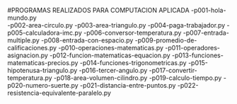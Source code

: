#PROGRAMAS REALIZADOS PARA COMPUTACION APLICADA
-p001-hola-mundo.py  
-p002-area-circulo.py
-p003-area-triangulo.py
-p004-paga-trabajador.py
-p005-calculadora-imc.py
-p006-conversor-temperatura.py
-p007-entrada-multiple.py
-p008-entrada-con-espacio.py
-p009-promedio-de-calificaciones.py 
-p010-operaciones-matematicas.py 
-p011-operadores-asignacion.py
-p012-funcion-matematicas-equacion.py 
-p013-funciones-matematicas-precios.py 
-p014-funciones-trigonometricas.py
-p015-hipotenusa-triangulo.py
-p016-tercer-angulo.py
-p017-convertir-temperatura.py
-p018-area-volumen-cilindro.py
-p019-calculo-tiempo.py
-p020-numero-suerte.py
-p021-distancia-entre-puntos.py
-p022-resistencia-equivalente-paralelo.py
